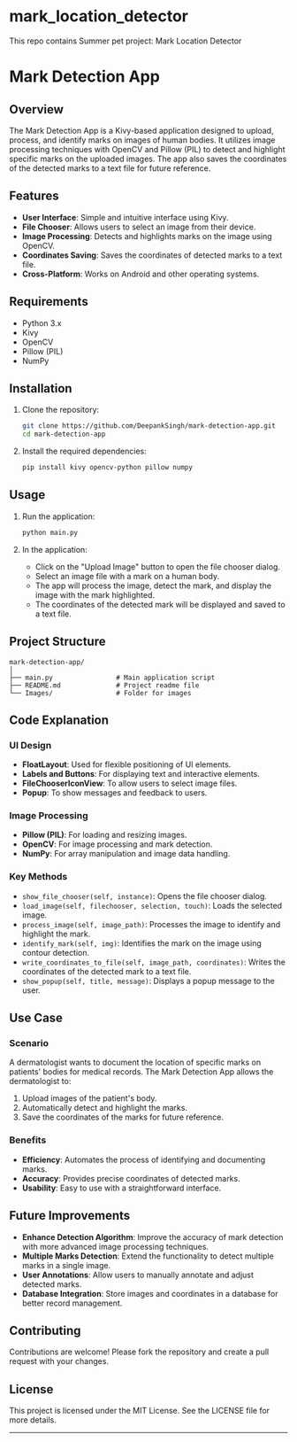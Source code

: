 # mark_location_detector


This repo contains Summer pet project:  Mark Location Detector


# Mark Detection App

## Overview

The Mark Detection App is a Kivy-based application designed to upload, process, and identify marks on images of human bodies. It utilizes image processing techniques with OpenCV and Pillow (PIL) to detect and highlight specific marks on the uploaded images. The app also saves the coordinates of the detected marks to a text file for future reference.

## Features

- **User Interface**: Simple and intuitive interface using Kivy.
- **File Chooser**: Allows users to select an image from their device.
- **Image Processing**: Detects and highlights marks on the image using OpenCV.
- **Coordinates Saving**: Saves the coordinates of detected marks to a text file.
- **Cross-Platform**: Works on Android and other operating systems.

## Requirements

- Python 3.x
- Kivy
- OpenCV
- Pillow (PIL)
- NumPy

## Installation

1. Clone the repository:
   ```bash
   git clone https://github.com/DeepankSingh/mark-detection-app.git
   cd mark-detection-app
   ```

2. Install the required dependencies:
   ```bash
   pip install kivy opencv-python pillow numpy
   ```

## Usage

1. Run the application:
   ```bash
   python main.py
   ```

2. In the application:
   - Click on the "Upload Image" button to open the file chooser dialog.
   - Select an image file with a mark on a human body.
   - The app will process the image, detect the mark, and display the image with the mark highlighted.
   - The coordinates of the detected mark will be displayed and saved to a text file.

## Project Structure

```
mark-detection-app/
│
├── main.py                # Main application script
├── README.md              # Project readme file
└── Images/                # Folder for images
```

## Code Explanation

### UI Design

- **FloatLayout**: Used for flexible positioning of UI elements.
- **Labels and Buttons**: For displaying text and interactive elements.
- **FileChooserIconView**: To allow users to select image files.
- **Popup**: To show messages and feedback to users.

### Image Processing

- **Pillow (PIL)**: For loading and resizing images.
- **OpenCV**: For image processing and mark detection.
- **NumPy**: For array manipulation and image data handling.

### Key Methods

- `show_file_chooser(self, instance)`: Opens the file chooser dialog.
- `load_image(self, filechooser, selection, touch)`: Loads the selected image.
- `process_image(self, image_path)`: Processes the image to identify and highlight the mark.
- `identify_mark(self, img)`: Identifies the mark on the image using contour detection.
- `write_coordinates_to_file(self, image_path, coordinates)`: Writes the coordinates of the detected mark to a text file.
- `show_popup(self, title, message)`: Displays a popup message to the user.

## Use Case

### Scenario

A dermatologist wants to document the location of specific marks on patients' bodies for medical records. The Mark Detection App allows the dermatologist to:

1. Upload images of the patient's body.
2. Automatically detect and highlight the marks.
3. Save the coordinates of the marks for future reference.

### Benefits

- **Efficiency**: Automates the process of identifying and documenting marks.
- **Accuracy**: Provides precise coordinates of detected marks.
- **Usability**: Easy to use with a straightforward interface.

## Future Improvements

- **Enhance Detection Algorithm**: Improve the accuracy of mark detection with more advanced image processing techniques.
- **Multiple Marks Detection**: Extend the functionality to detect multiple marks in a single image.
- **User Annotations**: Allow users to manually annotate and adjust detected marks.
- **Database Integration**: Store images and coordinates in a database for better record management.

## Contributing

Contributions are welcome! Please fork the repository and create a pull request with your changes.

## License

This project is licensed under the MIT License. See the LICENSE file for more details.

---
